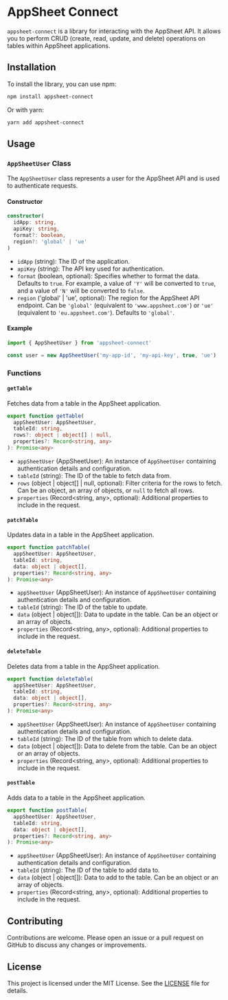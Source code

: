 # AppSheet Connect

`appsheet-connect` is a library for interacting with the AppSheet API. It allows you to perform CRUD (create, read, update, and delete) operations on tables within AppSheet applications.

## Installation

To install the library, you can use npm:

```bash
npm install appsheet-connect
```

Or with yarn:

```bash
yarn add appsheet-connect
```

## Usage

### `AppSheetUser` Class

The `AppSheetUser` class represents a user for the AppSheet API and is used to authenticate requests.

#### Constructor

```typescript
constructor(
  idApp: string,
  apiKey: string,
  format?: boolean,
  region?: 'global' | 'ue'
)
```

- `idApp` (string): The ID of the application.
- `apiKey` (string): The API key used for authentication.
- `format` (boolean, optional): Specifies whether to format the data. Defaults to `true`. For example, a value of `'Y'` will be converted to `true`, and a value of `'N'` will be converted to `false`.
- `region` ('global' | 'ue', optional): The region for the AppSheet API endpoint. Can be `'global'` (equivalent to `'www.appsheet.com'`) or `'ue'` (equivalent to `'eu.appsheet.com'`). Defaults to `'global'`.

#### Example

```typescript
import { AppSheetUser } from 'appsheet-connect'

const user = new AppSheetUser('my-app-id', 'my-api-key', true, 'ue')
```

### Functions

#### `getTable`

Fetches data from a table in the AppSheet application.

```typescript
export function getTable(
  appSheetUser: AppSheetUser,
  tableId: string,
  rows?: object | object[] | null,
  properties?: Record<string, any>
): Promise<any>
```

- `appSheetUser` (AppSheetUser): An instance of `AppSheetUser` containing authentication details and configuration.
- `tableId` (string): The ID of the table to fetch data from.
- `rows` (object | object[] | null, optional): Filter criteria for the rows to fetch. Can be an object, an array of objects, or `null` to fetch all rows.
- `properties` (Record<string, any>, optional): Additional properties to include in the request.

#### `patchTable`

Updates data in a table in the AppSheet application.

```typescript
export function patchTable(
  appSheetUser: AppSheetUser,
  tableId: string,
  data: object | object[],
  properties?: Record<string, any>
): Promise<any>
```

- `appSheetUser` (AppSheetUser): An instance of `AppSheetUser` containing authentication details and configuration.
- `tableId` (string): The ID of the table to update.
- `data` (object | object[]): Data to update in the table. Can be an object or an array of objects.
- `properties` (Record<string, any>, optional): Additional properties to include in the request.

#### `deleteTable`

Deletes data from a table in the AppSheet application.

```typescript
export function deleteTable(
  appSheetUser: AppSheetUser,
  tableId: string,
  data: object | object[],
  properties?: Record<string, any>
): Promise<any>
```

- `appSheetUser` (AppSheetUser): An instance of `AppSheetUser` containing authentication details and configuration.
- `tableId` (string): The ID of the table from which to delete data.
- `data` (object | object[]): Data to delete from the table. Can be an object or an array of objects.
- `properties` (Record<string, any>, optional): Additional properties to include in the request.

#### `postTable`

Adds data to a table in the AppSheet application.

```typescript
export function postTable(
  appSheetUser: AppSheetUser,
  tableId: string,
  data: object | object[],
  properties?: Record<string, any>
): Promise<any>
```

- `appSheetUser` (AppSheetUser): An instance of `AppSheetUser` containing authentication details and configuration.
- `tableId` (string): The ID of the table to add data to.
- `data` (object | object[]): Data to add to the table. Can be an object or an array of objects.
- `properties` (Record<string, any>, optional): Additional properties to include in the request.

## Contributing

Contributions are welcome. Please open an issue or a pull request on GitHub to discuss any changes or improvements.

## License

This project is licensed under the MIT License. See the [LICENSE](LICENSE) file for details.
